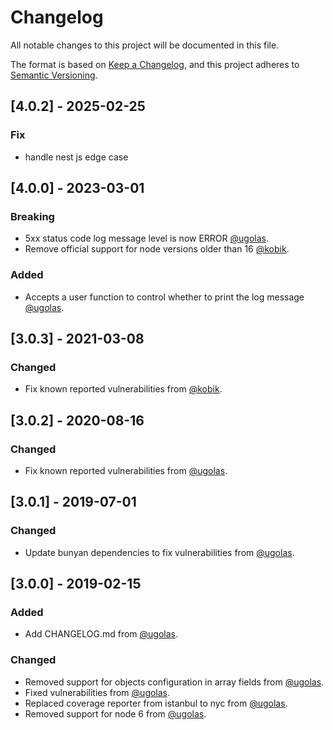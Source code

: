 # Changelog

All notable changes to this project will be documented in this file.

The format is based on [Keep a Changelog](https://keepachangelog.com/en/1.0.0/),
and this project adheres to [Semantic Versioning](https://semver.org/spec/v2.0.0.html).

## [4.0.2] - 2025-02-25

### Fix
- handle nest js edge case

## [4.0.0] - 2023-03-01

### Breaking
- 5xx status code log message level is now ERROR [@ugolas](https://github.com/ugolas).
- Remove official support for node versions older than 16 [@kobik](https://github.com/kobik).

### Added
- Accepts a user function to control whether to print the log message [@ugolas](https://github.com/ugolas).
  

## [3.0.3] - 2021-03-08

### Changed

- Fix known reported vulnerabilities from [@kobik](https://github.com/kobik).

## [3.0.2] - 2020-08-16

### Changed

- Fix known reported vulnerabilities from [@ugolas](https://github.com/ugolas).

## [3.0.1] - 2019-07-01

### Changed

- Update bunyan dependencies to fix vulnerabilities from [@ugolas](https://github.com/ugolas).

## [3.0.0] - 2019-02-15

### Added

- Add CHANGELOG.md from [@ugolas](https://github.com/ugolas).

### Changed

- Removed support for objects configuration in array fields from [@ugolas](https://github.com/ugolas).
- Fixed vulnerabilities from [@ugolas](https://github.com/ugolas).
- Replaced coverage reporter from istanbul to nyc from [@ugolas](https://github.com/ugolas).
- Removed support for node 6 from [@ugolas](https://github.com/ugolas).